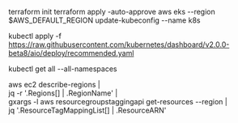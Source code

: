 terraform init
terraform apply -auto-approve
aws eks --region $AWS_DEFAULT_REGION update-kubeconfig --name k8s

kubectl apply -f https://raw.githubusercontent.com/kubernetes/dashboard/v2.0.0-beta8/aio/deploy/recommended.yaml

kubectl get all --all-namespaces


aws ec2 describe-regions | \
  jq -r '.Regions[] | .RegionName' | \
  gxargs -l aws resourcegroupstaggingapi get-resources --region | \
  jq '.ResourceTagMappingList[] | .ResourceARN'

